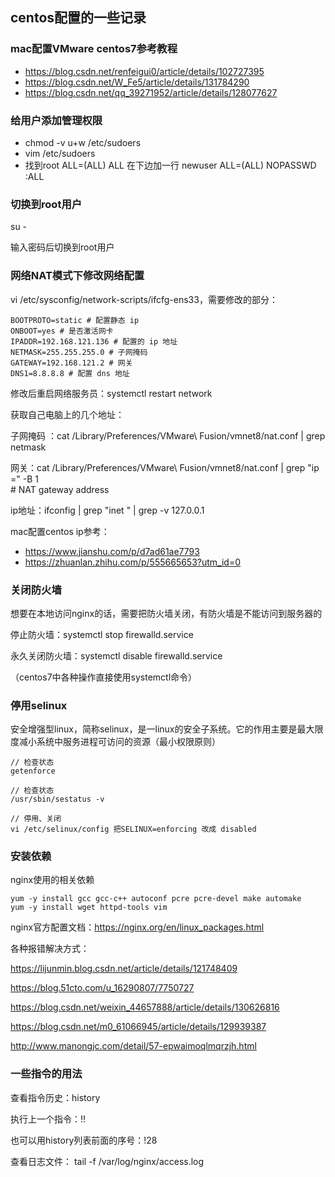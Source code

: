 ## centos配置的一些记录

### mac配置VMware centos7参考教程

- https://blog.csdn.net/renfeigui0/article/details/102727395
- https://blog.csdn.net/W_Fe5/article/details/131784290
- https://blog.csdn.net/qq_39271952/article/details/128077627

### 给用户添加管理权限

- chmod -v u+w /etc/sudoers
- vim /etc/sudoers
- 找到root ALL=(ALL) ALL 在下边加一行 newuser ALL=(ALL)  NOPASSWD :ALL

### 切换到root用户

su -

输入密码后切换到root用户

### 网络NAT模式下修改网络配置

vi /etc/sysconfig/network-scripts/ifcfg-ens33，需要修改的部分：

```
BOOTPROTO=static # 配置静态 ip  
ONBOOT=yes # 是否激活网卡  
IPADDR=192.168.121.136 # 配置的 ip 地址  
NETMASK=255.255.255.0 # 子网掩码  
GATEWAY=192.168.121.2 # 网关  
DNS1=8.8.8.8 # 配置 dns 地址
```

修改后重启网络服务员：systemctl restart network

获取自己电脑上的几个地址：

子网掩码 ：cat /Library/Preferences/VMware\ Fusion/vmnet8/nat.conf | grep netmask

网关：cat /Library/Preferences/VMware\ Fusion/vmnet8/nat.conf | grep "ip =" -B 1  
\# NAT gateway address

ip地址：ifconfig | grep "inet " | grep -v 127.0.0.1

mac配置centos ip参考：

- https://www.jianshu.com/p/d7ad61ae7793
- https://zhuanlan.zhihu.com/p/555665653?utm_id=0

### 关闭防火墙
想要在本地访问nginx的话，需要把防火墙关闭，有防火墙是不能访问到服务器的

停止防火墙：systemctl stop firewalld.service

永久关闭防火墙：systemctl disable firewalld.service

（centos7中各种操作直接使用systemctl命令）

### 停用selinux
安全增强型linux，简称selinux，是一linux的安全子系统。它的作用主要是最大限度减小系统中服务进程可访问的资源（最小权限原则）

```
// 检查状态
getenforce

// 检查状态
/usr/sbin/sestatus -v

// 停用、关闭
vi /etc/selinux/config 把SELINUX=enforcing 改成 disabled
```

### 安装依赖
nginx使用的相关依赖
```
yum -y install gcc gcc-c++ autoconf pcre pcre-devel make automake
yum -y install wget httpd-tools vim 
```

nginx官方配置文档：https://nginx.org/en/linux_packages.html

各种报错解决方式：

https://lijunmin.blog.csdn.net/article/details/121748409

https://blog.51cto.com/u_16290807/7750727

https://blog.csdn.net/weixin_44657888/article/details/130626816

https://blog.csdn.net/m0_61066945/article/details/129939387

http://www.manongjc.com/detail/57-epwaimoqlmqrzjh.html

### 一些指令的用法

查看指令历史：history

执行上一个指令：!!

也可以用history列表前面的序号：!28

查看日志文件： tail -f /var/log/nginx/access.log

